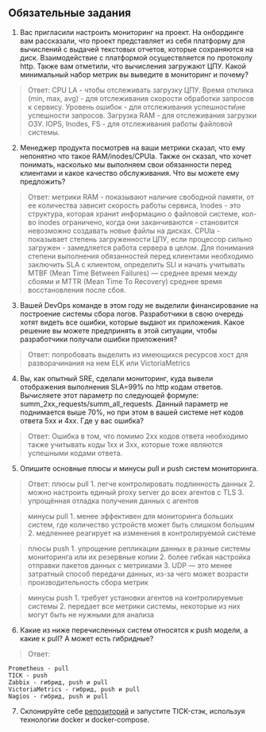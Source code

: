 ## Обязательные задания

1. Вас пригласили настроить мониторинг на проект. На онбординге вам рассказали, что проект представляет из себя платформу для вычислений с выдачей текстовых отчетов, которые сохраняются на диск. Взаимодействие с платформой осуществляется по протоколу http. Также вам отметили, что вычисления загружают ЦПУ. Какой минимальный набор метрик вы выведите в мониторинг и почему?

>Ответ: CPU LA - чтобы отслеживать загрузку ЦПУ. Время отклика (min, max, avg) - для отслеживания скорости обработки запросов к сервису. Уровень ошибок - для отслеживания успешности\не успешности запросов. Загрузка RAM - для отслеживания загрузки ОЗУ. IOPS, Inodes, FS - для отслеживания работы файловой системы.

2. Менеджер продукта посмотрев на ваши метрики сказал, что ему непонятно что такое RAM/inodes/CPUla. Также он сказал, что хочет понимать, насколько мы выполняем свои обязанности перед клиентами и какое качество обслуживания. Что вы можете ему предложить?

>Ответ: метрики RAM - показывают наличие свободной памяти, от ее количества зависит скорость работы сервиса, Inodes - это структура, которая хранит информацию о файловой системе, кол-во inodes ограничено, когда они заканчиваются - становится невозможно создавать новые файлы на дисках. CPUla - показывает степень загруженности ЦПУ, если процессор сильно загружен - замедляется работа сервера в целом. Для понимания степени выполнения обязанностей перед клиентами необходимо заключить SLA c клиентом, определить SLI и начать учитывать MTBF (Mean Time Between Failures) — среднее время между сбоями и MTTR (Mean Time To Recovery) среднее время восстановления после сбоя.

3. Вашей DevOps команде в этом году не выделили финансирование на построение системы сбора логов. Разработчики в свою очередь хотят видеть все ошибки, которые выдают их приложения. Какое решение вы можете предпринять в этой ситуации, чтобы разработчики получали ошибки приложения?

>Ответ: попробовать выделить из имеющихся ресурсов хост для разворачинания на нем ELK или VictoriaMetrics

4. Вы, как опытный SRE, сделали мониторинг, куда вывели отображения выполнения SLA=99% по http кодам ответов. Вычисляете этот параметр по следующей формуле: summ_2xx_requests/summ_all_requests. Данный параметр не поднимается выше 70%, но при этом в вашей системе нет кодов ответа 5xx и 4xx. Где у вас ошибка?

>Ответ: Ошибка в том, что помимо 2хх кодов ответа необходимо также учитывать коды 1хх и 3хх, которые тоже являются успешными кодами ответа.

5. Опишите основные плюсы и минусы pull и push систем мониторинга.

>Ответ: плюсы pull
    1. легче контролировать подлинность данных
    2. можно настроить единый proxy server до всех агентов с TLS
    3. упрощённая отладка получения данных с агентов

>минусы pull
    1. менее эффективен для мониторинга больших систем, где количество устройств может быть слишком большим
    2. медленнее реагирует на изменения в контролируемой системе

>плюсы push
    1. упрощение репликации данных в разные системы мониторинга или их резервные копии
    2. более гибкая настройка отправки пакетов данных с метриками
    3. UDP — это менее затратный способ передачи данных, из-за чего может возрасти производительность сбора метрик

>минусы push
    1. требует установки агентов на контролируемые системы
    2. передает все метрики системы, некоторые из них могут быть не нужными для анализа

6. Какие из ниже перечисленных систем относятся к push модели, а какие к pull? А может есть гибридные?

>Ответ:
    
    Prometheus - pull
    TICK - push
    Zabbix - гибрид, push и pull
    VictoriaMetrics - гибрид, push и pull
    Nagios - гибрид, push и pull

7. Склонируйте себе [репозиторий](https://github.com/influxdata/sandbox/tree/master) и запустите TICK-стэк, используя технологии docker и docker-compose.
